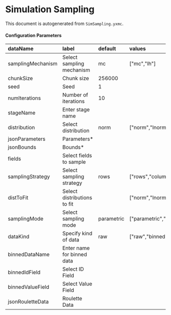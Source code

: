# Simulation Sampling

This document is autogenerated from `SimSampling.yxmc`.



<div style='width:100%'>

#### Configuration Parameters


|dataName          |label                       |default    |values                                                                    |
|:-----------------|:---------------------------|:----------|:-------------------------------------------------------------------------|
|samplingMechanism |Select sampling mechanism   |mc         |["mc","lh"]                                                               |
|chunkSize         |Chunk size                  |256000     |                                                                          |
|seed              |Seed                        |1          |                                                                          |
|numIterations     |Number of iterations        |10         |                                                                          |
|stageName         |Enter stage name            |           |                                                                          |
|distribution      |Select distribution         |norm       |["norm","lnorm","pareto","unif","triangle","gamma","binom","geom","pois"] |
|jsonParameters    |Parameters*                 |           |                                                                          |
|jsonBounds        |Bounds*                     |           |                                                                          |
|fields            |Select fields to sample     |           |                                                                          |
|samplingStrategy  |Select sampling strategy    |rows       |["rows","columns","dist"]                                                 |
|distToFit         |Select distributions to fit |           |["norm","lnorm","pareto","unif","triangle","gamma","binom","geom","pois"] |
|samplingMode      |Select sampling mode        |parametric |["parametric","data"]                                                     |
|dataKind          |Specify kind of data        |raw        |["raw","binned","manual"]                                                 |
|binnedDataName    |Enter name for binned data  |           |                                                                          |
|binnedIdField     |Select ID Field             |           |                                                                          |
|binnedValueField  |Select Value Field          |           |                                                                          |
|jsonRouletteData  |Roulette Data               |           |                                                                          |

</div>

